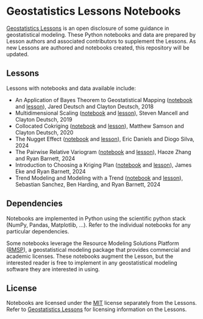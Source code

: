 # Geostatistics Lessons Notebooks

[Geostatistics Lessons](https://geostatisticslessons.com/) is an open disclosure of some guidance in geostatistical modeling. These Python notebooks and data are prepared by Lesson authors and associated contributors to supplement the Lessons. As new Lessons are authored and notebooks created, this repository will be updated.

## Lessons

Lessons with notebooks and data available include:

* An Application of Bayes Theorem to Geostatistical Mapping ([notebook](notebooks/bayesmapping/bayesmapping.ipynb) and [lesson](https://geostatisticslessons.com/lessons/bayesmapping)), Jared Deutsch and Clayton Deutsch, 2018
* Multidimensional Scaling ([notebook](notebooks/mds/mds.ipynb) and [lesson](https://geostatisticslessons.com/lessons/mds)), Steven Mancell and Clayton Deutsch, 2019
* Collocated Cokriging ([notebook](notebooks/collocatedcokriging/collocatedcokriging.ipynb) and [lesson](https://geostatisticslessons.com/lessons/collocatedcokriging)), Matthew Samson and Clayton Deutsch, 2020
* The Nugget Effect ([notebook](notebooks/nuggeteffect/nuggeteffect.ipynb) and [lesson](https://geostatisticslessons.com/lessons/nuggeteffect)), Eric Daniels and Diogo Silva, 2024
* The Pairwise Relative Variogram ([notebook](notebooks/pairwiserelative/pairwiserelative.ipynb) and [lesson](https://geostatisticslessons.com/lessons/pairwiserelative)), Haoze Zhang and Ryan Barnett, 2024
* Introduction to Choosing a Kriging Plan ([notebook](notebooks/introkrigingplan/introkrigingplan.ipynb) and [lesson](https://geostatisticslessons.com/lessons/introkrigingplan)), James Eke and Ryan Barnett, 2024
* Trend Modeling and Modeling with a Trend ([notebook](notebooks/trendmodeling/trendmodeling.ipynb) and [lesson](https://geostatisticslessons.com/lessons/trendmodeling)), Sebastian Sanchez, Ben Harding, and Ryan Barnett, 2024

## Dependencies

Notebooks are implemented in Python using the scientific python stack (NumPy, Pandas, Matplotlib, ...). Refer to the individual notebooks for any particular dependencies.

Some notebooks leverage the Resource Modeling Solutions Platform ([RMSP](https://resourcemodelingsolutions.com/rmsp)), a geostatistical modeling package that provides commercial and academic licenses. These notebooks augment the Lesson, but the interested reader is free to implement in any geostatistical modeling software they are interested in using.

## License

Notebooks are licensed under the [MIT](LICENSE) license separately from the Lessons. Refer to [Geostatistics Lessons](https://geostatisticslessons.com/) for licensing information on the Lessons.
